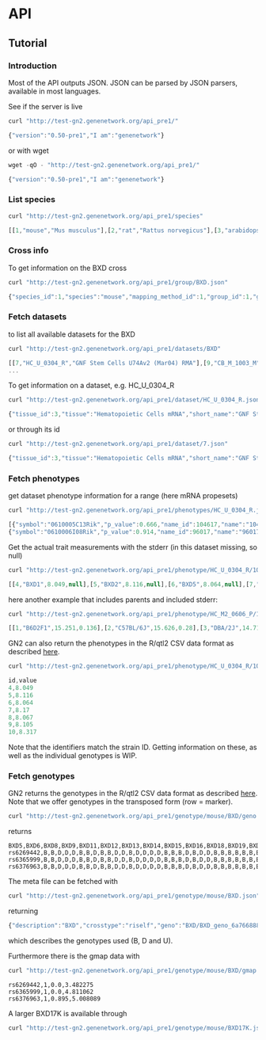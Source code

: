 # API

## Tutorial

### Introduction

Most of the API outputs JSON. JSON can be parsed by JSON parsers,
available in most languages.

See if the server is live

```js
curl "http://test-gn2.genenetwork.org/api_pre1/"

{"version":"0.50-pre1","I am":"genenetwork"}
```

or with wget

```js
wget -qO - "http://test-gn2.genenetwork.org/api_pre1/"

{"version":"0.50-pre1","I am":"genenetwork"}
```

### List species

```js
curl "http://test-gn2.genenetwork.org/api_pre1/species"

[[1,"mouse","Mus musculus"],[2,"rat","Rattus norvegicus"],[3,"arabidopsis","Arabidopsis thaliana"],[4,"human","Homo sapiens"],[5,"barley","Hordeum vulgare"],[6,"drosophila","Drosophila melanogaster"],[7,"macaque monkey","Macaca mulatta"],[8,"soybean","Soybean"],[9,"tomato","Tomato"]]
```

### Cross info

To get information on the BXD cross

```js
curl "http://test-gn2.genenetwork.org/api_pre1/group/BXD.json"

{"species_id":1,"species":"mouse","mapping_method_id":1,"group_id":1,"group":"BXD","genetic_type":"riset","chr_info":[["1",197195432],["2",181748087],["3",159599783],["4",155630120],["5",152537259],["6",149517037],["7",152524553],["8",131738871],["9",124076172],["10",129993255],["11",121843856],["12",121257530],["13",120284312],["14",125194864],["15",103494974],["16",98319150],["17",95272651],["18",90772031],["19",61342430],["X",166650296]]}
```

### Fetch datasets

to list all available datasets for the BXD

```js
curl "http://test-gn2.genenetwork.org/api_pre1/datasets/BXD"

[[7,"HC_U_0304_R","GNF Stem Cells U74Av2 (Mar04) RMA"],[9,"CB_M_1003_M","SJUT Cerebellum mRNA M430 (Oct03) MAS5"],[42,"CB_M_0204_P","INIA Brain mRNA M430 (Feb04) PDNN"],[44,"CB_M_1004_M","SJUT Cerebellum mRNA M430 (Oct04) MAS5"]
...
```

To get information on a dataset, e.g. HC_U_0304_R

```js
curl "http://test-gn2.genenetwork.org/api_pre1/dataset/HC_U_0304_R.json"

{"tissue_id":3,"tissue":"Hematopoietic Cells mRNA","short_name":"GNF Stem Cells U74Av2 (Mar04) RMA","public":2,"name":"HC_U_0304_R","id":7,"full_name":"GNF Stem Cells U74Av2 (Mar04) RMA","data_scale":"log2","confidential":0}
```

or through its id

```js
curl "http://test-gn2.genenetwork.org/api_pre1/dataset/7.json"

{"tissue_id":3,"tissue":"Hematopoietic Cells mRNA","short_name":"GNF Stem Cells U74Av2 (Mar04) RMA","public":2,"name":"HC_U_0304_R","id":7,"full_name":"GNF Stem Cells U74Av2 (Mar04) RMA","data_scale":"log2","confidential":0}
```

### Fetch phenotypes

get dataset phenotype information for a range (here mRNA propesets)

```js
curl "http://test-gn2.genenetwork.org/api_pre1/phenotypes/HC_U_0304_R.json?start=100&stop=101"

[{"symbol":"0610005C13Rik","p_value":0.666,"name_id":104617,"name":"104617_at","mean":8.165623333333329,"locus":"mCV25433152","chr":7,"additive":-0.0489058035714287,"Mb":52.823543,"MAX_LRS":9.99712881751494},
{"symbol":"0610006I08Rik","p_value":0.914,"name_id":96017,"name":"96017_at","mean":10.4658333333333,"locus":"CEL-3_23204282","chr":19,"additive":0.0437053571428568,"Mb":8.845681,"MAX_LRS":7.76436750913729}]
```

Get the actual trait measurements with the stderr (in this dataset
missing, so null)

```js
curl "http://test-gn2.genenetwork.org/api_pre1/phenotype/HC_U_0304_R/104617_at.json"

[[4,"BXD1",8.049,null],[5,"BXD2",8.116,null],[6,"BXD5",8.064,null],[7,"BXD6",8.17,null],[8,"BXD8",8.067,null],[9,"BXD9",8.105,null],[10,"BXD11",8.317,null],[11,"BXD12",8.127,null],[13,"BXD14",8.135,null],[14,"BXD15",8.253,null],[15,"BXD16",8.335,null],[16,"BXD18",8.208,null],[17,"BXD19",8.239,null],[19,"BXD21",8.158,null],[20,"BXD22",8.226,null],[22,"BXD24",8.043,null],[23,"BXD25",7.947,null],[24,"BXD27",8.201,null],[25,"BXD28",8.068,null],[26,"BXD29",8.238,null],[27,"BXD30",8.223,null],[28,"BXD31",8.119,null],[29,"BXD32",8.039,null],[30,"BXD33",8.271,null],[31,"BXD34",8.314,null],[33,"BXD36",8.194,null],[35,"BXD38",8.163,null],[36,"BXD39",8.197,null],[37,"BXD40",8.15,null],[39,"BXD42",8.231,null]]
```

here another example that includes parents and included stderr:

```js
curl "http://test-gn2.genenetwork.org/api_pre1/phenotype/HC_M2_0606_P/1443823_s_at.json"

[[1,"B6D2F1",15.251,0.136],[2,"C57BL/6J",15.626,0.28],[3,"DBA/2J",14.716,0.26],[4,"BXD1",15.198,0.153],[5,"BXD2",14.918,0.023],[6,"BXD5",15.057,0.273],[7,"BXD6",15.232,0.107],[8,"BXD8",14.968,0.189],[9,"BXD9",14.87,0.454],[10,"BXD11",15.084,0.082],[11,"BXD12",15.192,0.298],[12,"BXD13",14.924,0.33],[14,"BXD15",15.343,0.34],[15,"BXD16",15.226,0.071],[17,"BXD19",15.364,0.074],[18,"BXD20",15.36,0.103],[19,"BXD21",14.792,0.911],...
```

GN2 can also return the phenotypes in the R/qtl2 CSV data format as
described
[here](http://kbroman.org/qtl2/assets/vignettes/input_files.html).

```js
curl "http://test-gn2.genenetwork.org/api_pre1/phenotype/HC_U_0304_R/104617_at.csv"

id,value
4,8.049
5,8.116
6,8.064
7,8.17
8,8.067
9,8.105
10,8.317
```

Note that the identifiers match the strain ID. Getting information on these,
as well as the individual genotypes is WIP.

### Fetch genotypes

GN2 returns the genotypes in the R/qtl2 CSV data format as described
[here](http://kbroman.org/qtl2/assets/vignettes/input_files.html). Note
that we offer genotypes in the transposed form (row = marker).

```sh
curl "http://test-gn2.genenetwork.org/api_pre1/genotype/mouse/BXD/geno.csv"
```

returns

```csv
BXD5,BXD6,BXD8,BXD9,BXD11,BXD12,BXD13,BXD14,BXD15,BXD16,BXD18,BXD19,BXD20,BXD21,BXD22,BXD23,BXD24a,BXD24,BXD25,BXD27,BXD28,BXD29,BXD30,BXD31,BXD32,BXD33,BXD34,BXD35,BXD36,BXD37,BXD38,BXD39,BXD40,BXD41,BXD42,BXD43,BXD44,BXD45,BXD48,BXD49,BXD50,BXD51,BXD52,BXD53,BXD54,BXD55,BXD56,BXD59,BXD60,BXD61,BXD62,BXD63,BXD64,BXD65,BXD66,BXD67,BXD68,BXD69,BXD70,BXD71,BXD72,BXD73,BXD74,BXD75,BXD76,BXD77,BXD78,BXD79,BXD80,BXD81,BXD83,BXD84,BXD85,BXD86,BXD87,BXD88,BXD89,BXD90,BXD91,BXD92,BXD93,BXD94,BXD95,BXD96,BXD97,BXD98,BXD99,BXD100,BXD101,BXD102,BXD103
rs6269442,B,B,D,D,D,B,B,D,B,B,D,D,B,D,D,D,D,B,B,B,D,B,D,D,B,B,B,B,B,B,B,B,B,D,B,D,B,B,D,B,B,H,H,B,D,B,B,H,H,B,B,D,D,D,D,D,B,B,H,B,B,B,B,D,B,D,B,D,D,D,D,D,H,B,D,D,B,D,B,B,D,D,B,D,D,B,B,B,B,B,B,B,D
rs6365999,B,B,D,D,D,B,B,D,B,B,D,D,B,D,D,D,D,B,B,B,D,B,D,D,B,B,B,B,B,B,B,B,B,D,B,D,B,B,D,B,B,H,H,B,D,B,B,H,H,B,B,D,D,D,D,D,B,B,H,B,B,B,B,D,B,D,B,D,D,D,D,D,H,B,D,D,B,D,B,B,D,D,B,D,D,B,B,B,B,B,B,U,D
rs6376963,B,B,D,D,D,B,B,D,B,B,D,D,B,D,D,D,D,B,B,B,D,B,D,D,B,B,B,B,B,B,B,B,B,D,B,D,B,D,D,B,B,H,H,B,B,B,B,H,H,B,B,D,D,D,D,B,B,B,H,B,B,B,B,D,B,D,B,D,D,D,D,D,H,B,D,D,B,D,B,B,D,D,B,D,D,B,B,B,B,B,B,U,D
```

The meta file can be fetched with

```sh
curl "http://test-gn2.genenetwork.org/api_pre1/genotype/mouse/BXD.json"
```

returning

```js
{"description":"BXD","crosstype":"riself","geno":"BXD/BXD_geno_6a766888cf7a5b5b9376ee165b4518ab_20150722.csv","geno_transposed":true,"metadata":{"original":{"source":"GeneNetwork","unique_id":"42171462281377824604ec3d83771d79","date":"20150722"},"geno":{"unique_id":"6a766888cf7a5b5b9376ee165b4518ab","date":"20150722"},"gmap":{"unique_id":"dfbafbe862fb3572d3e847b7b7859540","date":"20150722"},"genotypes_descr":{"1":"maternal","2":"paternal","3":"heterozygous"}},"genotypes":{"B":1,"D":2,"H":3},"x_chr":"X","na.strings":["U"],"gmap":"BXD/BXD_gmap_dfbafbe862fb3572d3e847b7b7859540_20150722.csv"}
```

which describes the genotypes used (B, D and U).

Furthermore there is the gmap data with

```sh
curl "http://test-gn2.genenetwork.org/api_pre1/genotype/mouse/BXD/gmap.csv"
```

```csv
rs6269442,1,0.0,3.482275
rs6365999,1,0.0,4.811062
rs6376963,1,0.895,5.008089
```

A larger BXD17K is available through

```sh
curl "http://test-gn2.genenetwork.org/api_pre1/genotype/mouse/BXD17K.json"
```
